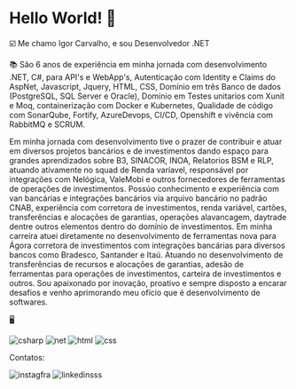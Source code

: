 # Hello World! 👋

☑️ Me chamo Igor Carvalho, e sou Desenvolvedor .NET

📚 São 6 anos de experiência em minha jornada com desenvolvimento .NET, C#, para API's e WebApp's,
Autenticação com Identity e Claims do AspNet, Javascript, Jquery, HTML, CSS, Domínio em
três Banco de dados (PostgreSQL, SQL Server e Oracle), Domínio em Testes unitarios com
Xunit e Moq, containerização com Docker e Kubernetes, Qualidade de código com SonarQube, Fortify,
AzureDevops, CI/CD, Openshift e vivência com RabbitMQ e SCRUM.


Em minha jornada com desenvolvimento tive o prazer de contribuir e atuar em diversos projetos bancários e de investimentos dando espaço para grandes aprendizados sobre B3, SINACOR, INOA, Relatorios BSM e RLP, atuando ativamente no squad de Renda varíavel, responsável por integrações com Nelógica, ValeMobi e outros fornecedores de ferramentas de operações de investimentos.
Possúo conhecimento e experiência com van bancárias e integrações bancários via arquivo bancário no padrão CNAB, experiência com corretora de investimentos, renda variável, cartões, transferências e alocações de garantias, operações alavancagem, daytrade dentre outros elementos dentro do domínio de investimentos.
Em minha carreira atuei diretamente no desenvolvimento de ferramentas nova para Ágora corretora de investimentos com integrações bancárias para diversos bancos como Bradesco, Santander e Itaú. Atuando no desenvolvimento de transferências de recursos e alocações de garantias, adesão de ferramentas para operações de investimentos, carteira de investimentos e outros. 
Sou apaixonado por inovação, proativo e sempre disposto a encarar desafios e venho aprimorando meu ofício que é desenvolvimento de softwares.

🖥️


![csharp](https://github.com/valento45/igor.carvalho/assets/54119744/30c60a11-a648-4648-8b0f-c788fc614fdf)
![net](https://github.com/valento45/igor.carvalho/assets/54119744/93053858-7a45-4dd6-a002-2eb013b57537)
![html](https://github.com/valento45/igor.carvalho/assets/54119744/ac7d8ad8-dfd5-472d-9927-f37649bbb331)
![css](https://github.com/valento45/igor.carvalho/assets/54119744/2e93b6d3-8bbd-4d6b-bc0b-cce867fa0fce)


Contatos:


![instagfra](https://github.com/valento45/igor.carvalho/assets/54119744/8ad7ecea-e5fe-4c79-a793-6b7d4b045d0d)
![linkedinsss](https://github.com/valento45/igor.carvalho/assets/54119744/5b720580-a032-4ff8-869e-648b9d24ebeb)

